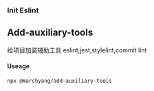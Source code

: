 ### Init Eslint

## Add-auxiliary-tools

给项目加装辅助工具 eslint,jest,stylelint,commit lint

#### Useage

`npx @marchyang/add-auxiliary-tools`
